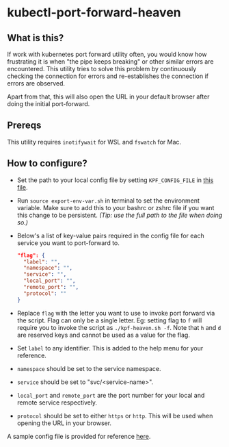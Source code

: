 # kubectl-port-forward-heaven

## What is this?

If work with kubernetes port forward utility often, you would know how frustrating it is when "the pipe keeps breaking" or other similar errors are encountered. This utility tries to solve this problem by continuously checking the connection for errors and re-establishes the connection if errors are observed.

Apart from that, this will also open the URL in your default browser after doing the initial port-forward.

## Prereqs

This utility requires `inotifywait` for WSL and `fswatch` for Mac.

## How to configure?

- Set the path to your local config file by setting `KPF_CONFIG_FILE` in [this file](export-env-var.sh#L3).
- Run `source export-env-var.sh` in terminal to set the environment variable. Make sure to add this to your bashrc or zshrc file if you want this change to be persistent. _(Tip: use the full path to the file when doing so.)_
- Below's a list of key-value pairs required in the config file for each service you want to port-forward to.

  ```json
  "flag": {
    "label": "",
    "namespace": "",
    "service": "",
    "local_port": "",
    "remote_port": "",
    "protocol": ""
  }
  ```

- Replace `flag` with the letter you want to use to invoke port forward via the script. Flag can only be a single letter. Eg: setting flag to `f` will require you to invoke the script as `./kpf-heaven.sh -f`. Note that `h` and `d` are reserved keys and cannot be used as a value for the flag.
- Set `label` to any identifier. This is added to the help menu for your reference.
- `namespace` should be set to the service namespace.
- `service` should be set to "svc/\<service-name\>".
- `local_port` and `remote_port` are the port number for your local and remote service respectively.
- `protocol` should be set to either `https` or `http`. This will be used when opening the URL in your browser.

A sample config file is provided for reference [here](kpf-config-sample.json).
